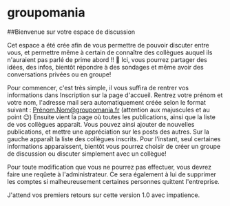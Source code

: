 # groupomania

##Bienvenue sur votre espace de discussion

Cet espace a été crée afin de vous permettre de pouvoir discuter entre vous, et permettre même à certain de connaître des collègues auquel ils n'auraient pas parlé de prime abord !! 🙂
Ici, vous pourrez partager des idées, des infos, bientôt répondre à des sondages et même avoir des conversations privées ou en groupe!

Pour commencer, c'est très simple, il vous suffira de rentrer vos informations dans Inscription sur la page d'accueil. Rentrez votre prénom et votre nom, l'adresse mail sera automatiquement créée selon le format suivant : Prénom.Nom@groupomania.fr (attention aux majuscules et au point 😉)
Ensuite vient la page où toutes les publications, ainsi que la liste de vos collègues apparaît. Vous pouvez ainsi ajouter de nouvelles publications, et mettre une appréciation sur les posts des autres.
Sur la gauche apparaît la liste des collègues inscrits. Pour l'instant, seul certaines informations apparaissent, bientôt vous pourrez choisir de créer un groupe de discussion ou discuter simplement avec un collègue!

Pour toute modification que vous ne pourrez pas effectuer, vous devrez faire une reqûete à l'administrateur. Ce sera également à lui de supprimer les comptes si malheureusement certaines personnes quittent l'entreprise. 

J'attend vos premiers retours sur cette version 1.0 avec impatience. 
